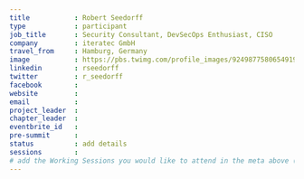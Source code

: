 ```yaml
---
title           : Robert Seedorff
type            : participant
job_title       : Security Consultant, DevSecOps Enthusiast, CISO
company         : iteratec GmbH
travel_from     : Hamburg, Germany
image           : https://pbs.twimg.com/profile_images/924987758065491969/BsgyjGMT_400x400.jpg
linkedin        : rseedorff
twitter         : r_seedorff
facebook        :
website         :
email           :
project_leader  :
chapter_leader  :
eventbrite_id   :
pre-summit      :
status          : add details
sessions        :
# add the Working Sessions you would like to attend in the meta above (use the session's title) e.g. sessions (one per line): -Security Playbooks Diagrams -Hackathon Daily Sessions
---
```


<!-- put more details about participant here -->
